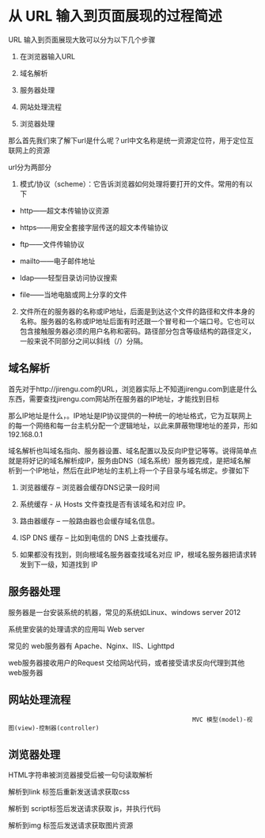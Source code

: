 # 从 URL 输入到页面展现的过程简述
URL 输入到页面展现大致可以分为以下几个步骤

1. 在浏览器输入URL

2. 域名解析

3. 服务器处理

4. 网站处理流程

5. 浏览器处理

那么首先我们來了解下url是什么呢？url中文名称是统一资源定位符，用于定位互联网上的资源

url分为两部分

1. 模式/协议（scheme）：它告诉浏览器如何处理将要打开的文件。常用的有以下

- http——超文本传输协议资源

- https——用安全套接字层传送的超文本传输协议

- ftp——文件传输协议

- mailto——电子邮件地址

- ldap——轻型目录访问协议搜索

- file——当地电脑或网上分享的文件

2. 文件所在的服务器的名称或IP地址，后面是到达这个文件的路径和文件本身的名称。服务器的名称或IP地址后面有时还跟一个冒号和一个端口号。它也可以包含接触服务器必须的用户名称和密码。路径部分包含等级结构的路径定义，一般来说不同部分之间以斜线（/）分隔。

## 域名解析
首先对于http://jirengu.com的URL，浏览器实际上不知道jirengu.com到底是什么东西，需要查找jirengu.com网站所在服务器的IP地址，才能找到目标

那么IP地址是什么，。IP地址是IP协议提供的一种统一的地址格式，它为互联网上的每一个网络和每一台主机分配一个逻辑地址，以此来屏蔽物理地址的差异，形如192.168.0.1

域名解析也叫域名指向、服务器设置、域名配置以及反向IP登记等等。说得简单点就是将好记的域名解析成IP，服务由DNS（域名系统）服务器完成，是把域名解析到一个IP地址，然后在此IP地址的主机上将一个子目录与域名绑定。步骤如下

1. 浏览器缓存 – 浏览器会缓存DNS记录一段时间

2. 系统缓存 - 从 Hosts 文件查找是否有该域名和对应 IP。

3. 路由器缓存 – 一般路由器也会缓存域名信息。

4. ISP DNS 缓存 – 比如到电信的 DNS 上查找缓存。

5. 如果都没有找到，则向根域名服务器查找域名对应 IP，根域名服务器把请求转发到下一级，知道找到 IP

## 服务器处理
服务器是一台安装系统的机器，常见的系统如Linux、windows server 2012

系统里安装的处理请求的应用叫 Web server

常见的 web服务器有 Apache、Nginx、IIS、Lighttpd

web服务器接收用户的Request 交给网站代码，或者接受请求反向代理到其他 web服务器





## 网站处理流程


                                                        MVC 模型(model)-视图(view)-控制器(controller)

## 浏览器处理

HTML字符串被浏览器接受后被一句句读取解析

解析到link 标签后重新发送请求获取css

解析到 script标签后发送请求获取 js，并执行代码

解析到img 标签后发送请求获取图片资源

